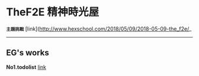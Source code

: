 # TheF2E 精神時光屋

**`主題挑戰`** [link](http://www.hexschool.com/2018/05/09/2018-05-09-the_f2e/_

------

 **EG's works**
 ---

 **No1.todolist** [link](https://pantomimeg.github.io/TheF2E/No1.todolist/index.html)
